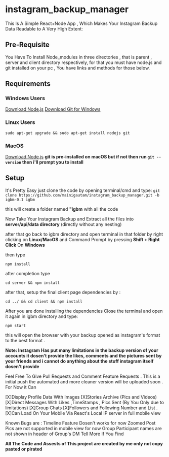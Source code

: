 # instagram_backup_manager
This Is A Simple React+Node App , Which Makes Your Instagram Backup Data Readable to A Very High Extent:

## Pre-Requisite
You Have To Install Node_modules in three directories , 
that is parent , server and client directory respectively,
for that you must have node.js and git installed on your pc , 
You have links and methods for those below.

## Requirements

### Windows Users
[Download Node.js](https://nodejs.org/en/download/)
[Download Git for Windows](https://git-scm.com/download/win)

### Linux Users 
`sudo apt-get upgrade && sudo apt-get install nodejs git`

### MacOS 
[Download Node.js](https://nodejs.org/en/download/)
**git is pre-installed on macOS but if not then run `git --version` then i'll prompt you to install**


## Setup 
It's Pretty Easy just clone the code by opening terminal/cmd and type:
`git clone https://github.com/mainigautam/instagram_backup_manager.git -b igbm-0.1 igbm`

this will create a folder named **"igbm** with all the code 

Now Take Your Instagram Backup and Extract all the files into **server/api/data directory** (directly without any nesting)

after that go back to igbm directory and open terminal in that folder by right clicking on **Linux/MacOS** and 
Command Prompt by pressing **Shift + Right Click** On **Windows** 

then type 

`npm install`

after completion type 

 `cd server && npm install`
 
 after that, setup the final client page dependencies by :
 
 `cd ../ && cd client && npm install`
 
 After you are done installing the dependencies Close the terminal and open it again in igbm directory and type:
 
 `npm start`
 
 
 this will open the browser with your backup opened as instagram's format to the best format .
 
 **Note: Instagram Has put many limitations in the backup version of your accounts it dosen't provide the likes, comments and the pictures sent by your friends 
 and i cannot do anything about the stuff instagram itself dosen't provide** 
 
 Feel Free To Give Pull Requests and Comment Feature Requests . This is a initial push the automated and more cleaner version will be uploaded soon . For Now 
 it  Can 
 
[X]Display Profile Data With Images
[X]Stories Archive (Pics and Videos)
[X]Direct Messages With Likes ,TimeStamps , Pics Sent (By You Only due to limitations)
[X]Group Chats 
[X]Followers and Following Number and List .
[X]Can Load On Your Mobile Via React's Local IP server in full mobile view 

Known Bugs are : Timeline Feature Dosen't works for now
                 Zoomed Post Pics are not supported in mobile view for now 
                 Group Participant names are not shown in header of Group's DM
                 Tell More If You Find 


**All The Code and Assests of This project are created by me only not copy pasted or pirated**

